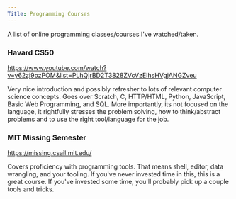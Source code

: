 ```yaml
---
Title: Programming Courses
---
```


A list of online programming classes/courses I've watched/taken.

### Havard CS50

<https://www.youtube.com/watch?v=y62zj9ozPOM&list=PLhQjrBD2T3828ZVcVzEIhsHVgjANGZveu>

Very nice introduction and possibly refresher to lots of relevant computer science concepts. Goes over Scratch, C, HTTP/HTML, Python, JavaScript, Basic Web Programming, and SQL. More importantly, its not focused on the language, it rightfully stresses the problem solving, how to think/abstract problems and to use the right tool/language for the job.

### MIT Missing Semester

<https://missing.csail.mit.edu/>

Covers proficiency with programming tools. That means shell, editor, data wrangling, and your tooling. If you've never invested time in this, this is a great course. If you've invested some time, you'll probably pick up a couple tools and tricks.

